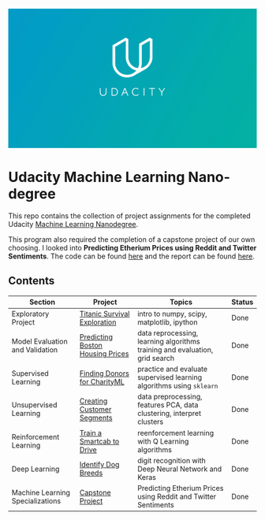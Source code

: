![](images/udacity-logo.png)

# Udacity Machine Learning Nano-degree
This repo contains the collection of project assignments for the completed Udacity [Machine Learning Nanodegree](https://www.udacity.com/course/machine-learning-engineer-nanodegree--nd009). 

This program also required the completion of a capstone project of our own choosing. 
I looked into **Predicting Etherium Prices using Reddit and Twitter Sentiments**. The code can be found [here](./Projects/projects%20for%20submission/capstone) and the report can be found [here](./Projects/projects%20for%20submission/capstone/Capstone_Report.pdf).

## Contents
Section | Project | Topics | Status
--- | --- | --- | ---
Exploratory Project | [Titanic Survival Exploration](./Projects/projects%20for%20submission/titanic_survival_exploration%20(ML%20Foundation%20-%20mini%20project)) | intro to numpy, scipy, matplotlib, ipython | Done
Model Evaluation and Validation | [Predicting Boston Housing Prices](./Projects/projects%20for%20submission/boston_housing%20(ML%20Foundations%20-%20main%20project)) | data reprocessing, learning algorithms training and evaluation, grid search | Done
Supervised Learning | [Finding Donors for CharityML](/Projects/projects%20for%20submission/finding_donors%20(Supervised%20Learning)) | practice and evaluate supervised learning algorithms using `sklearn` | Done
Unsupervised Learning | [Creating Customer Segments](./Projects/projects%20for%20submission/customer_segments%20(Unsupervised%20Learning)) | data preprocessing, features PCA, data clustering, interpret clusters | Done
Reinforcement Learning | [Train a Smartcab to Drive](./Projects/projects%20for%20submission/smartcab%20(Reinforcement%20Learning)) | reenforcement learning with Q Learning algorithms | Done
Deep Learning | [Identify Dog Breeds](./Projects/projects%20for%20submission/dog-project%20(Convolutional%20Neural%20Networks)) | digit recognition with Deep Neural Network and Keras | Done
Machine Learning Specializations | [Capstone Project](./Projects/projects%20for%20submission/capstone) | Predicting Etherium Prices using Reddit and Twitter Sentiments | Done
